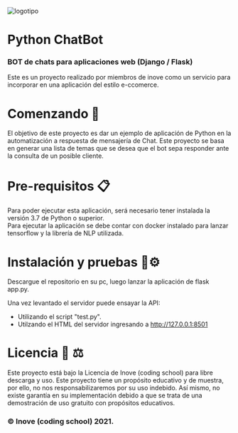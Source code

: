 ![logotipo](imagenes/inove.jpg)
# Python ChatBot
### BOT de chats para aplicaciones web (Django / Flask)

Este es un proyecto realizado por miembros de inove como un servicio para incorporar en una aplicación del estilo e-ccomerce.

# Comenzando 🚀
El objetivo de este proyecto es dar un ejemplo de aplicación de Python en la automatización a respuesta de mensajería de Chat. Este proyecto se basa en generar una lista de temas que se desea que el bot sepa responder ante la consulta de un posible cliente.

# Pre-requisitos 📋
Para poder ejecutar esta aplicación, será necesario tener instalada la versión 3.7 de Python o superior.\
Para ejecutar la aplicación se debe contar con docker instalado para lanzar tensorflow y la librería de NLP utilizada.

# Instalación y pruebas 🔧⚙️
Descargue el repositorio en su pc, luego lanzar la aplicación de flask app.py.


Una vez levantado el servidor puede ensayar la API:
- Utilizando el script "test.py".
- Utilzando el HTML del servidor ingresando a http://127.0.0.1:8501


# Licencia 📄 :balance_scale:
Este proyecto está bajo la Licencia de Inove (coding school) para libre descarga y uso. Este proyecto tiene un propósito educativo y de muestra, por ello, no nos responsabilizaremos por su uso indebido. Así mismo, no existe garantía en su implementación debido a que se trata de una demostración de uso gratuito con propósitos educativos. 
### :copyright: Inove (coding school) 2021.

